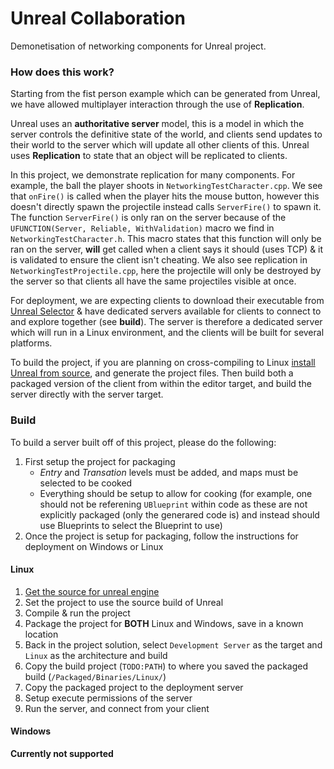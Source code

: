 # Unreal Collaboration
Demonetisation of networking components for Unreal project.

### How does this work?
Starting from the fist person example which can be generated from Unreal, we have allowed multiplayer interaction through the use of **Replication**. 

Unreal uses an **authoritative server** model, this is a model in which the server controls the definitive state of the world, and clients send updates to their world to the server which will update all other clients of this. Unreal uses **Replication** to state that an object will be replicated to clients.

In this project, we demonstrate replication for many components. For example, the ball the player shoots in `NetworkingTestCharacter.cpp`. We see that `onFire()` is called when the player hits the mouse button, however this doesn't directly spawn the projectile instead calls `ServerFire()` to spawn it. The function `ServerFire()` is only ran on the server because of the `UFUNCTION(Server, Reliable, WithValidation)` macro we find in `NetworkingTestCharacter.h`. This macro states that this function will only be ran on the server, **will** get called when a client says it should (uses TCP) & it is validated to ensure the client isn't cheating. We also see replication in `NetworkingTestProjectile.cpp`, here the projectile will only be destroyed by the server so that clients all have the same projectiles visible at once.

For deployment, we are expecting clients to download their executable from [Unreal Selector](https://gitlab.donald108.com/university/unreal-selector) & have dedicated servers available for clients to connect to and explore together (see **build**).
The server is therefore a dedicated server which will run in a Linux environment, and the clients will be built for several platforms. 

To build the project, if you are planning on cross-compiling to Linux [install Unreal from source](https://docs.unrealengine.com/en-US/GettingStarted/DownloadingUnrealEngine/index.html), and generate the project files. Then build both a packaged version of the client from within the editor target, and build the server directly with the server target.

### Build
To build a server built off of this project, please do the following:
1. First setup the project for packaging
    * *Entry* and *Transation* levels must be added, and maps must be selected to be cooked
    * Everything should be setup to allow for cooking (for example, one should not be referening `UBlueprint` within code as these are not explicitly packaged (only the generared code is) and instead should use Blueprints to select the Blueprint to use)
2. Once the project is setup for packaging, follow the instructions for deployment on Windows or Linux

#### Linux
1. [Get the source for unreal engine](https://www.unrealengine.com/en-US/ue4-on-github)
2. Set the project to use the source build of Unreal
3. Compile & run the project
4. Package the project for **BOTH** Linux and Windows, save in a known location
5. Back in the project solution, select `Development Server` as the target and `Linux` as the architecture and build
6. Copy the build project (`TODO:PATH`) to where you saved the packaged build (`/Packaged/Binaries/Linux/`)
7. Copy the packaged project to the deployment server
8. Setup execute permissions of the server
9. Run the server, and connect from your client

#### Windows
**Currently not supported**